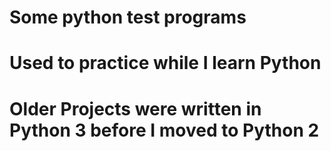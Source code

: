 # Some python test programs
# Used to practice while I learn Python
# Older Projects were written in Python 3 before I moved to Python 2
